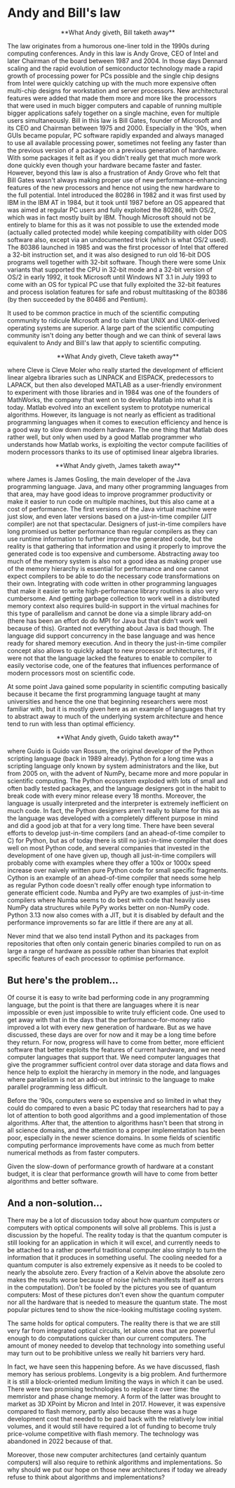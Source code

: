 # Andy and Bill's law

<center>**What Andy giveth, Bill taketh away**</center>

The law originates from a humorous one-liner told in the 1990s during computing conferences.
Andy in this law is Andy Grove, CEO of Intel and later Chairman of the board between 1987 and 2004. 
In those days Dennard scaling and the rapid evolution of semiconductor technology made a rapid 
growth of processing power for PCs possible and the single chip designs from Intel were quickly
catching up with the much more expensive often multi-chip designs for workstation and server
processors. New architectural features were added that made them more and more like
the processors that were used in much bigger computers and capable of running multiple
bigger applications safely together on a single machine, even for multiple users
simultaneously.
Bill in this law is Bill Gates, founder of Microsoft and its CEO and Chairman between
1975 and 2000. Especially in the '90s, when GUIs became popular, PC software rapidly expanded
and always managed to use all available processing power, sometimes not feeling any faster
than the previous version of a package on a previous generation of hardware. With some
packages it felt as if you didn't really get that much more work done quickly even though
your hardware became faster and faster.
However, beyond this law is also a frustration of Andy Grove who felt that Bill Gates
wasn't always making proper use of new performance-enhancing features of the new processors
and hence not using the new hardware to the full potential.
Intel introduced the 80286 in 1982 and it was first used by IBM in the IBM AT in 1984, but
it took until 1987 before an OS appeared that was aimed at regular PC users and fully 
exploited the 80286, with OS/2, which was in fact mostly built by IBM. Though Microsoft
should not be entirely to blame for this as it was not possible to use the extended 
mode (actually called protected mode) while keeping compatibility with older DOS software also, except via an 
undocumented trick (which is what OS/2 used). 
The 80386 launched in 1985 and was the first processor of Intel that offered a 32-bit instruction set, and it 
was also designed to run old 16-bit DOS programs well together with 32-bit software. 
Though there were some Unix variants that supported the CPU in 32-bit mode and 
a 32-bit version of OS/2 in early 1992, it took Microsoft until Windows NT 3.1 in 
July 1993 to come with an OS for typical PC use that fully exploited the 32-bit 
features and process isolation features for safe and robust multitasking of the 80386 
(by then succeeded by the 80486 and Pentium).

It used to be common practice in much of the scientific computing community to 
ridicule Microsoft and to claim that UNIX and UNIX-derived operating systems are superior.
A large part of the scientific computing community isn't doing any better though
and we can think of several laws equivalent to Andy and Bill's law that 
apply to scientific computing.

<center>**What Andy giveth, Cleve taketh away**</center>

where Cleve is Cleve Moler who really started the development of efficient linear
algebra libraries such as LINPACK and EISPACK, predecessors to LAPACK, but then
also developed MATLAB as a user-friendly environment to experiment with those
libraries and in 1984 was one of the founders of MathWorks, the company that 
went on to develop Matlab into what it is today. Matlab evolved into an 
excellent system to prototype numerical algorithms. However, its language
is not nearly as efficient as traditional programming languages when it comes
to execution efficiency and hence is a good way to slow down modern hardware.
The one thing that Matlab does rather well, but only when used by a good Matlab
programmer who understands how Matlab works, is exploiting the vector compute
facilities of modern processors thanks to its use of optimised linear algebra
libraries.

<center>**What Andy giveth, James taketh away**</center>

where James is James Gosling, the main developer of the Java programming language.
Java, and many other programming languages from that area, may have good ideas to 
improve programmer productivity or make it easier to run code on multiple machines,
but this also came at a cost of performance. The first versions of the Java virtual 
machine were just slow, and even later versions based on a just-in-time compiler (JIT compiler) are
not that spectacular. Designers of just-in-time compilers have long promised us better
performance than regular compilers as they can use runtime information to further
improve the generated code, but the reality is that gathering that information and
using it properly to improve the generated code is too expensive and cumbersome. 
Abstracting away too much of the memory system is also not a good idea as making
proper use of the memory hierarchy is essential for performance and one cannot expect
compilers to be able to do the necessary code transformations on their own.
Integrating with code written in other programming languages that make it easier
to write high-performance library routines is also very cumbersome.
And getting garbage collection to work well in a distributed memory context also
requires build-in support in the virtual machines for this type of parallelism
and cannot be done via a simple library add-on (there has been an effort do do MPI
for Java but that didn't work well because of this).
Granted not everything about Java is bad though. The language did support concurrency
in the base language and was hence ready for shared memory execution.
And in theory the just-in-time compiler concept also allows to quickly adapt to new
processor architectures, if it were not that the language lacked the features to 
enable to compiler to easily vectorise code, one of the features that influences 
performance of modern processors most on scientific code.

At some point Java gained some popularity in scientific computing basically because it
became the first programming language taught at many universities and hence the one
that beginning researchers were most familiar with, but it is mostly given here
as an example of languages that try to abstract away to much of the underlying system 
architecture and hence tend to run with less than optimal efficiency.

<center>**What Andy giveth, Guido taketh away**</center>

where Guido is Guido van Rossum, the original developer of the Python scripting language
(back in 1989 already). Python for a long time was a scripting language only known
by system administrators and the like, but from 2005 on, with the advent of NumPy,
became more and more popular in scientific computing. The Python ecosystem exploded 
with lots of small and often badly tested packages, and the language designers got in 
the habit to break code with every minor release every 18 months. Moreover, the 
language is usually interpreted and the interpreter is extremely inefficient on
much code. In fact, the Python designers aren't really to blame for this as the 
language was developed with a completely different purpose in mind and did a good job
at that for a very long time. There have been several efforts to develop just-in-time compilers
(and an ahead-of-time compiler to C) 
for Python, but as of today there is still no just-in-time compiler that does well on most Python code,
and several companies that invested in the development of one have given up, though 
all just-in-time compilers will probably come with examples where they offer a 100x or 1000x speed
increase over naively written pure Python code for small specific fragments.
Cython is an example of an ahead-of-time compiler that needs some help as regular 
Python code doesn't really offer enough type information to generate efficient code. 
Numba and PyPy are two examples of just-in-time compilers where Numba seems to do best
with code that heavily uses NumPy data structures while PyPy works better on non-NumPy
code. Python 3.13 now also comes with a JIT, but it is disabled by default and the 
performance improvements so far are little if there are any at all.

Never mind that we also tend install Python and its packages from repositories that often
only contain generic binaries compiled to run on as large a range of hardware as possible
rather than binaries that exploit specific features of each processor to optimise
performance.

## But here's the problem...

Of course it is easy to write bad performing code in any programming language, but the point is
that there are languages where it is near impossible or even just impossible to write
truly efficient code. One used to get away with that in the days that the performance-for-money
ratio improved a lot with every new generation of hardware. But as we have discussed,
these days are over for now and it may be a long time before they return. For now, progress
will have to come from better, more efficient software that better exploits the features of
current hardware, and we need computer languages that support that. We need computer languages
that give the programmer sufficient control over data storage and data flows and hence help
to exploit the hierarchy in memory in the node, and languages where parallelism is not
an add-on but intrinsic to the language to make parallel programming less difficult.

Before the '90s, computers were so expensive and so limited in what they could do 
compared to even a basic PC today that researchers had to pay a lot of attention to 
both good algorithms and a good implementation of those algorithms. After that,
the attention to algorithms hasn't been that strong in all science domains, and the
attention to a proper implementation has been poor, especially in the newer science domains.
In some fields of scientific computing performance improvements have come as much from
better numerical methods as from faster computers.

Given the slow-down of performance growth of hardware at a constant budget, it is clear
that performance growth will have to come from better algorithms and better software.


## And a non-solution...

There may be a lot of discussion today about how quantum computers or computers with optical
components will solve all problems. This is just a discussion by the hopeful. The reality today
is that the quantum computer is still looking for an application in which it will excel,
and currently needs to be attached to a rather powerful traditional computer also 
simply to turn the information that it produces in something useful. The cooling needed
for a quantum computer is also extremely expensive as it needs to be cooled to 
nearly the absolute zero. Every fraction of a Kelvin above the absolute zero makes the results
worse because of noise (which manifests itself as errors in the computation).
Don't be fooled by the pictures you see of quantum computers: Most of these pictures don't even show
the quantum computer nor all the hardware that is needed to measure the quantum state.
The most popular pictures tend to show the nice-looking multistage cooling system.

The same holds for optical computers. The reality there is that we are still very far from 
integrated optical circuits, let alone ones that are powerful enough to do computations quicker than
our current computers. The amount of money needed to develop that technology into something
useful may turn out to be prohibitive unless we really hit barriers very hard.

In fact, we have seen this happening before. As we have discussed, flash memory has serious
problems. Longevity is a big problem. And furthermore it is still a block-oriented medium 
limiting the ways in which it can be used. There were two promising technologies to replace it
over time: the memristor and phase change memory. A form of the latter was brought to market
as 3D XPoint by Micron and Intel in 2017. However, it was expensive compared to flash memory,
partly also because there was a huge development cost that needed to be paid back with the
relatively low initial volumes, and it would still have required a lot of funding to become
truly price-volume competitive with flash memory. The technology was abandoned in 2022 because of that. 

Moreover, those new computer architectures (and certainly quantum computers) will also require to rethink
algorithms and implementations. So why should we put our hope on those new architectures
if today we already refuse to think about algorithms and implementations?

